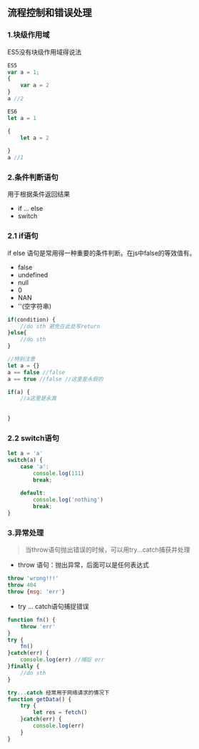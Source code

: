 ## 流程控制和错误处理
### 1.块级作用域
ES5没有块级作用域得说法
```js
ES5
var a = 1;
{
    var a = 2
}
a //2

ES6
let a = 1

{
    let a = 2
 
}
a //1

```
### 2.条件判断语句
用于根据条件返回结果
- if ... else
- switch
### 2.1 if语句
if else 语句是常用得一种重要的条件判断。在js中false的等效值有。
- false
- undefined
- null 
- 0
- NAN
- ''(空字符串)
```js
if(condition) {
    //do sth 避免在此处写return
}else{
    //do sth
}

//特别注意
let a = {}
a == false //false
a == true //false //这里是永假的

if(a) {
    //a这里是永真
    
    
}

```
### 2.2 switch语句
```js
let a = 'a'
switch(a) {
    case 'a': 
        console.log(111)
        break;
        
    default:
        console.log('nothing')
        break;    
}
```

### 3.异常处理
> 当throw语句抛出错误的时候，可以用try...catch捕获并处理
- throw 语句：抛出异常，后面可以是任何表达式
```js
throw 'wrong!!!'
throw 404
throw {msg: 'err'}
```
- try ... catch语句捕捉错误
```js
function fn() {
    throw 'err'
}
try {
    fn()
}catch(err) {
    console.log(err) //捕捉 err
}finally {
    //do sth
}

try...catch 经常用于网络请求的情况下
function getData() {
    try {
        let res = fetch()
    }catch(err) {
        console.log(err)
    }
}
```


